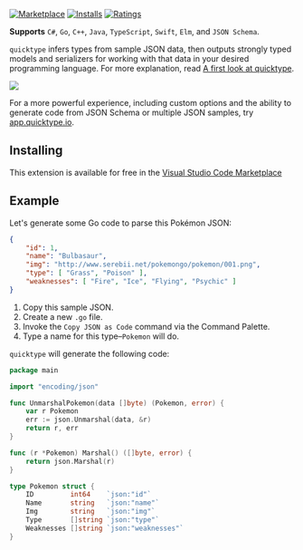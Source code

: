 [![Marketplace](https://vsmarketplacebadge.apphb.com/version/quicktype.quicktype.svg)](https://marketplace.visualstudio.com/items/quicktype.quicktype) [![Installs](https://vsmarketplacebadge.apphb.com/installs/quicktype.quicktype.svg)](https://marketplace.visualstudio.com/items/quicktype.quicktype) [![Ratings](https://vsmarketplacebadge.apphb.com/rating-short/quicktype.quicktype.svg)](https://marketplace.visualstudio.com/items/quicktype.quicktype)

**Supports** `C#`, `Go`, `C++`, `Java`, `TypeScript`, `Swift`, `Elm`, and `JSON Schema`.

`quicktype` infers types from sample JSON data, then outputs strongly typed models and serializers for working with that data in your desired programming language. For more explanation, read [A first look at quicktype](http://blog.quicktype.io/first-look/).

![](https://raw.githubusercontent.com/quicktype/quicktype-vscode/master/media/demo.gif)

For a more powerful experience, including custom options and the ability to generate code from JSON Schema or multiple JSON samples, try [app.quicktype.io](https://app.quicktype.io).

## Installing

This extension is available for free in the [Visual Studio Code Marketplace](https://marketplace.visualstudio.com/items/quicktype.quicktype)

## Example

Let's generate some Go code to parse this Pokémon JSON:

```json
{
    "id": 1,
    "name": "Bulbasaur",
    "img": "http://www.serebii.net/pokemongo/pokemon/001.png",
    "type": [ "Grass", "Poison" ],
    "weaknesses": [ "Fire", "Ice", "Flying", "Psychic" ]
}
```

1. Copy this sample JSON.
1. Create a new `.go` file.
1. Invoke the `Copy JSON as Code` command via the Command Palette.
1. Type a name for this type–`Pokemon` will do.

`quicktype` will generate the following code:

```go
package main

import "encoding/json"

func UnmarshalPokemon(data []byte) (Pokemon, error) {
	var r Pokemon
	err := json.Unmarshal(data, &r)
	return r, err
}

func (r *Pokemon) Marshal() ([]byte, error) {
	return json.Marshal(r)
}

type Pokemon struct {
	ID         int64    `json:"id"`
	Name       string   `json:"name"`
	Img        string   `json:"img"`
	Type       []string `json:"type"`
	Weaknesses []string `json:"weaknesses"`
}
```